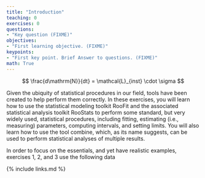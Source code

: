 ```yaml
---
title: "Introduction"
teaching: 0
exercises: 0
questions:
- "Key question (FIXME)"
objectives:
- "First learning objective. (FIXME)"
keypoints:
- "First key point. Brief Answer to questions. (FIXME)"
math: True
---
```


$$ \frac{d\mathrm{N}}{dt} = \mathcal{L}_{inst} \cdot \sigma $$

<!-- It is hardly possible today to avoid the use of statistical analysis. Consider the standard problem of measuring (or as statisticians say, estimating) the signal $s$ given the observation of a single count N and given a background estimate B±δB. The obvious answer, which requires no fancy statistics, is s^=N−B. But the estimate s^ is, of course, not enough. We need somehow to quantify its accuracy. It is generally accepted that a good way to do this is to compute an interval [s⎯⎯(N),s⎯⎯(N)]. But that too is not enough! We must also associate some measure (other than its width) to the interval. Why? So that we may compare intervals. Generally, one considers a shorter interval to be more accurate than a longer one, but it is only possible to make a meaningful statement when both are compared using the same value of the measure. The measure we use is probability. The probability can be interpreted as the fraction of intervals (not necessarily pertaining to the same measured quantity) that bracket the true (but generally unknown) value of that quantity; this is an example of the frequentist interpretation of probability, which in this context is called the confidence level (CL) associated with the confidence intervals. (Note: intervals plural; the CL is a property of the ensemble in which the interval is presumed to reside. Consequently, if one changes the parent ensemble then, in general, the CL will change.) Or, the probability can be interpreted as the degree of belief to be assigned to the statement s∈[s⎯⎯,s⎯⎯]; this is the Bayesian interpretation of probability, which in the present context is called a credible (or credibility) level (CL) associated with the given credible interval. -->

Given the ubiquity of statistical procedures in our field, tools have been created to help perform them correctly. In these exercises, you will learn how to use the statistical modeling toolkit RooFit and the associated statistical analysis toolkit RooStats to perform some standard, but very widely used, statistical procedures, including fitting, estimating (i.e., measuring) parameters, computing intervals, and setting limits. You will also learn how to use the tool combine, which, as its name suggests, can be used to perform statistical analyses of multiple results.

In order to focus on the essentials, and yet have realistic examples, exercises 1, 2, and 3 use the following data


{% include links.md %}

